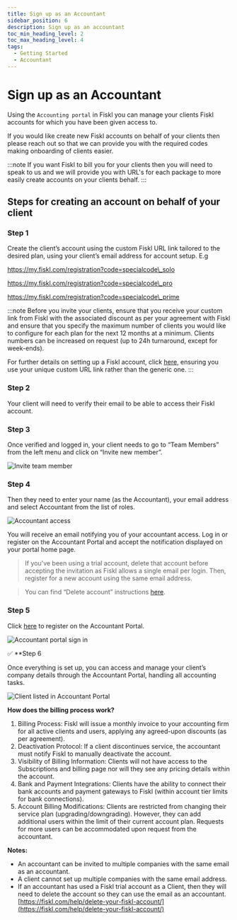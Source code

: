 ```yaml
---
title: Sign up as an Accountant
sidebar_position: 6
description: Sign up as an accountant
toc_min_heading_level: 2
toc_max_heading_level: 4
tags:
  - Getting Started
  - Accountant
---
```


# Sign up as an Accountant

Using the `Accounting portal` in Fiskl you can manage your clients Fiskl accounts for which you have been given access to.

If you would like create new Fiskl accounts on behalf of your clients then please reach out so that we can provide you with the required codes making onboarding of clients easier.

:::note
If you want Fiskl to bill you for your clients then you will need to speak to us and we will provide you with URL's for each package to more easily create accounts on your clients behalf.
:::

## Steps for creating an account on behalf of your client

### Step 1

Create the client’s account using the custom Fiskl URL link tailored to the desired plan, using your client’s email address for account setup. E.g

https://my.fiskl.com/registration?code=specialcode\_solo

https://my.fiskl.com/registration?code=specialcode\_pro

https://my.fiskl.com/registration?code=specialcode\_prime

:::note
Before you invite your clients, ensure that you receive your custom link from Fiskl with the associated discount as per your agreement with Fiskl and ensure that you specify the maximum number of clients you would like to configure for each plan for the next 12 months at a minimum. Clients numbers can be increased on request (up to 24h turnaround, except for week-ends).

For further details on setting up a Fiskl account, click [here](https://fiskl.com/help/getting-started/introduction/sign-up-for-fiskl/), ensuring you use your unique custom URL link rather than the generic one.
:::

### Step 2

Your client will need to verify their email to be able to access their Fiskl account.

### Step 3

 Once verified and logged in, your client needs to go to “Team Members” from the left menu and click on “Invite new member”.

![Invite team member](https://fiskl.com/wp-content/uploads/2024/04/Invite-team-member.png)

### Step 4

Then they need to enter your name (as the Accountant), your email address and select Accountant from the list of roles.

![Accountant access](https://fiskl.com/wp-content/uploads/2024/04/Accountant-acccess.png)

You will receive an email notifying you of your accountant access. Log in or register on the Accountant Portal and accept the notification displayed on your portal home page.

> If you've been using a trial account, delete that account before accepting the invitation as Fiskl allows a single email per login. Then, register for a new account using the same email address.

> You can find “Delete account” instructions [here](https://fiskl.com/help/plans-billing/account-management/delete-your-fiskl-account/).

### Step 5
 Click [here](https://my.fiskl.com/portal/registration) to register on the Accountant Portal.

![Accountant portal sign in](https://fiskl.com/wp-content/uploads/2024/04/Accountant-portal-sign-in.png)

✅ **Step 6

 Once everything is set up, you can access and manage your client’s company details through the Accountant Portal, handling all accounting tasks.

![Client listed in Accountant Portal](https://fiskl.com/wp-content/uploads/2024/04/Client-added.png)

**How does the billing process work?**

1. Billing Process: Fiskl will issue a monthly invoice to your accounting firm for all active clients and users, applying any agreed-upon discounts (as per agreement).
2. Deactivation Protocol: If a client discontinues service, the accountant must notify Fiskl to manually deactivate the account.
3. Visibility of Billing Information: Clients will not have access to the Subscriptions and billing page nor will they see any pricing details within the account.
4. Bank and Payment Integrations: Clients have the ability to connect their bank accounts and payment gateways to Fiskl (within account tier limits for bank connections).
5. Account Billing Modifications: Clients are restricted from changing their service plan (upgrading/downgrading). However, they can add additional users within the limit of their current account plan. Requests for more users can be accommodated upon request from the accountant.

**Notes:**

* An accountant can be invited to multiple companies with the same email as an accountant.
* A client cannot set up multiple companies with the same email address.
* If an accountant has used a Fiskl trial account as a Client, then they will need to delete the account so they can use the email as an accountant. [https://fiskl.com/help/delete-your-fiskl-account/](https://fiskl.com/help/delete-your-fiskl-account/)
